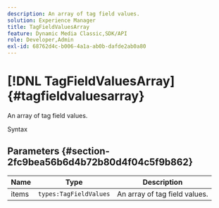 ```yaml
---
description: An array of tag field values.
solution: Experience Manager
title: TagFieldValuesArray
feature: Dynamic Media Classic,SDK/API
role: Developer,Admin
exl-id: 68762d4c-b006-4a1a-ab0b-dafde2ab0a80
---
```

# [!DNL TagFieldValuesArray]{#tagfieldvaluesarray}

An array of tag field values.

 Syntax 

## Parameters {#section-2fc9bea56b6d4b72b80d4f04c5f9b862}

|  Name  | Type  | Description  |
|---|---|---|
|  items  | `types:TagFieldValues`  | An array of tag field values.  |
